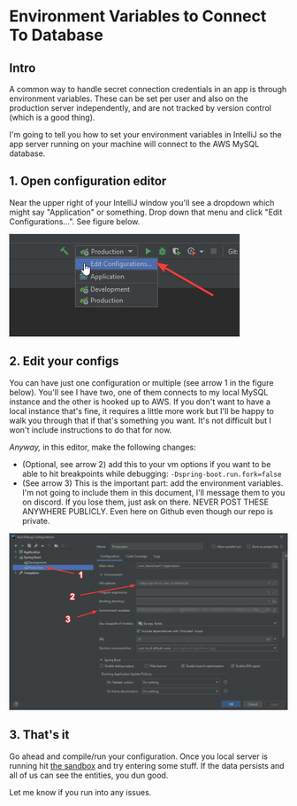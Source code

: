 # Environment Variables to Connect To Database

## Intro

A common way to handle secret connection credentials in an app is through environment variables. These can be set per user and also on the production server independently, and are not tracked by version control (which is a good thing).

I'm going to tell you how to set your environment variables in IntelliJ so the app server running on your machine will connect to the AWS MySQL database.

## 1. Open configuration editor

Near the upper right of your IntelliJ window you'll see a dropdown which might say "Application" or something. Drop down that menu and click "Edit Configurations...". See figure below.
    
![](./images/edit_configs_loc.png)

## 2. Edit your configs

You can have just one configuration or multiple (see arrow 1 in the figure below). You'll see I have two, one of them connects to my local MySQL instance and the other is hooked up to AWS. If you don't want to have a local instance that's fine, it requires a little more work but I'll be happy to walk you through that if that's something you want. It's not difficult but I won't include instructions to do that for now.

*Anyway,* in this editor, make the following changes:
 - (Optional, see arrow 2) add this to your vm options if you want to be able to hit breakpoints while debugging: `-Dspring-boot.run.fork=false`
 - (See arrow 3) This is the important part: add the environment variables. I'm not going to include them in this document, I'll message them to you on discord. If you lose them, just ask on there. NEVER POST THESE ANYWHERE PUBLICLY. Even here on Github even though our repo is private.
 
![](./images/config-figure.png)

## 3. That's it

Go ahead and compile/run your configuration. Once you local server is running hit [the sandbox](http://localhost:8080/sandbox) and try entering some stuff. If the data persists and all of us can see the entities, you dun good.

Let me know if you run into any issues.